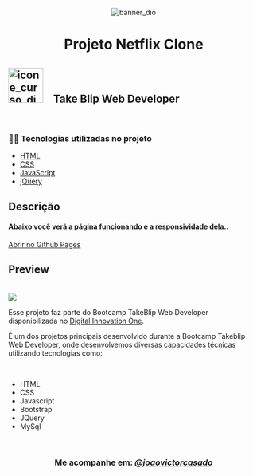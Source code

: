 <p align="center">
<img src="https://user-images.githubusercontent.com/71366644/160241053-56687745-bbfd-4b0a-8642-3c9471960108.png" alt="banner_dio">
</p>



<!--About session-->
<h1 align="center">Projeto Netflix Clone </h1>




<div>
    <h2> <img style="width:70px" src="https://hermes.digitalinnovation.one/lab_projects/badges/38586284-7e96-40d5-8504-b8c1cf504c4f.png" alt="icone_curso_dio">  &ensp; Take Blip Web Developer</h2>
    
</div>
  
<br>
  

<h3>👨‍💻 Tecnologias utilizadas no projeto</h3>

- [HTML](https://www.w3schools.com/html/)
- [CSS](https://developer.mozilla.org/pt-BR/docs/Web/CSS)
- [JavaScript](https://developer.mozilla.org/en-US/docs/Web/JavaScript)
- [jQuery](https://jquery.com/) 
  <br>
        

<h2> Descrição </h2>

<p><h4> Abaixo você verá a página funcionando e a responsividade dela.. </h4> </p>
        

 [Abrir no Github Pages](https://joaovictorcasado.github.io/project_interface_netflix_dio/)
 <br>



<h2> Preview </h2>

<!--Aqui irá uma previa do jogo em execução.. -->
<br>
<img src="readme.gif">
      

        
<br>        

Esse projeto faz parte do Bootcamp TakeBlip Web Developer disponibilizada no [Digital Innovation One](https://digitalinnovation.one/).

<p>É um dos projetos principais desenvolvido durante a Bootcamp Takeblip Web Developer, onde  desenvolvemos diversas capacidades técnicas utilizando  tecnologias como:
</p>
<br>

- HTML 
- CSS 
- Javascript 
- Bootstrap 
- JQuery 
- MySql 



<!--Bottom session-->
<br><h3 align=center>Me acompanhe em: <a target="_blank" href="https://www.linkedin.com/in/joaovictorcasado/" > <em> @joaovictorcasado </em> </a></h3>
